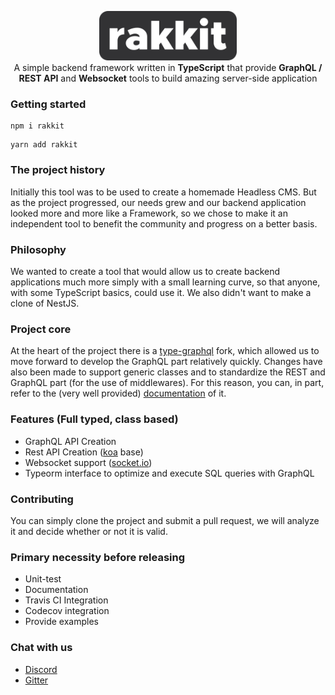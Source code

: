 <p align="center">
  <img src="logo.png" width="220" alt="Nest Logo"/>
  <br>
  A simple backend framework written in <b>TypeScript</b> that provide <b>GraphQL / REST API</b> and <b>Websocket</b> tools to build amazing server-side application
</p>
  
  
### Getting started  

```
npm i rakkit
```
```
yarn add rakkit
```

### The project history  

Initially this tool was to be used to create a homemade Headless CMS. But as the project progressed, our needs grew and our backend application looked more and more like a Framework, so we chose to make it an independent tool to benefit the community and progress on a better basis.


### Philosophy  

We wanted to create a tool that would allow us to create backend applications much more simply with a small learning curve, so that anyone, with some TypeScript basics, could use it. We also didn't want to make a clone of NestJS.


### Project core  

At the heart of the project there is a [type-graphql](https://github.com/19majkel94/type-graphql) fork, which allowed us to move forward to develop the GraphQL part relatively quickly. Changes have also been made to support generic classes and to standardize the REST and GraphQL part (for the use of middlewares). For this reason, you can, in part, refer to the (very well provided) [documentation](https://19majkel94.github.io/type-graphql/) of it.


### Features (Full typed, class based)  

- GraphQL API Creation
- Rest API Creation ([koa](https://koajs.com/) base)
- Websocket support ([socket.io](https://socket.io/))
- Typeorm interface to optimize and execute SQL queries with GraphQL

### Contributing  

You can simply clone the project and submit a pull request, we will analyze it and decide whether or not it is valid.


### Primary necessity before releasing  

- Unit-test
- Documentation
- Travis CI Integration
- Codecov integration
- Provide examples


### Chat with us

- [Discord](https://discord.gg/szRhf3C)
- [Gitter](https://gitter.im/_rakkit)
